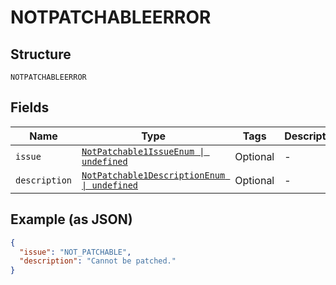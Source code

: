
# NOTPATCHABLEERROR

## Structure

`NOTPATCHABLEERROR`

## Fields

| Name | Type | Tags | Description |
|  --- | --- | --- | --- |
| `issue` | [`NotPatchable1IssueEnum \| undefined`](../../doc/models/not-patchable-1-issue-enum.md) | Optional | - |
| `description` | [`NotPatchable1DescriptionEnum \| undefined`](../../doc/models/not-patchable-1-description-enum.md) | Optional | - |

## Example (as JSON)

```json
{
  "issue": "NOT_PATCHABLE",
  "description": "Cannot be patched."
}
```


